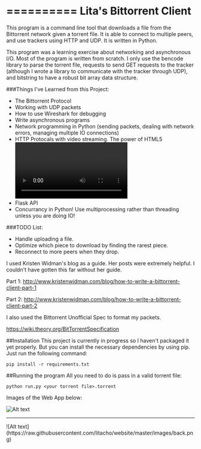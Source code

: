 ==========
Lita's Bittorrent Client
==========

This program is a command line tool that downloads a file from the Bittorrent network given a torrent file. It is able to connect to multiple peers, and use trackers using HTTP and UDP. It is written in Python.

This program was a learning exercise about networking and asynchronous I/O. Most of the program is written from scratch. I only use the bencode library to parse the torrent file, requests to send GET requests to the tracker (although I wrote a library to communicate with the tracker through UDP), and bitstring to have a robust bit array data structure.

###Things I've Learned from this Project:
* The Bittorrent Protocol 
* Working with UDP packets
* How to use Wireshark for debugging
* Write asynchronous programs
* Network programming in Python (sending packets, dealing with network errors, managing multiple IO connections)
* HTTP Protocals with video streaming. The power of HTML5 <video> tag!
* Flask API
* Concurrancy in Python! Use multiprocessing rather than threading unless you are doing IO!

###TODO List:
* Handle uploading a file.
* Optimize which piece to download by finding the rarest piece.
* Reconnect to more peers when they drop.

I used Kristen Widman's blog as a guide. Her posts were extremely helpful. 
I couldn't have gotten this far without her guide.

Part 1:
http://www.kristenwidman.com/blog/how-to-write-a-bittorrent-client-part-1

Part 2:
http://www.kristenwidman.com/blog/how-to-write-a-bittorrent-client-part-2

I also used the Bittorrent Unofficial Spec to format my packets.

https://wiki.theory.org/BitTorrentSpecification

##Installation
This project is currently in progress so I haven't packaged it yet properly.
But you can install the necessary dependencies by using pip. Just run the following command:

`pip install -r requirements.txt`

##Running the program
All you need to do is pass in a valid torrent file:

`python run.py <your torrent file>.torrent`

Images of the Web App below:

![Alt text](https://raw.githubusercontent.com/litacho/website/master/images/front.png)
<hr>
![Alt text](https://raw.githubusercontent.com/litacho/website/master/images/back.png)


